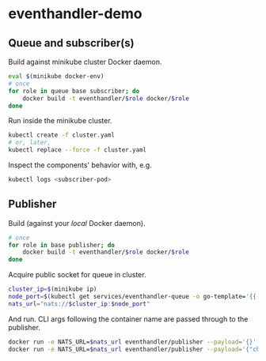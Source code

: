 # eventhandler-demo

## Queue and subscriber(s)

Build against minikube cluster Docker daemon.

```bash
eval $(minikube docker-env)
# once
for role in queue base subscriber; do
    docker build -t eventhandler/$role docker/$role
done
```

Run inside the minikube cluster.

```bash
kubectl create -f cluster.yaml
# or, later,
kubectl replace --force -f cluster.yaml
```

Inspect the components' behavior with, e.g.

```bash
kubectl logs <subscriber-pod>
```

## Publisher

Build (against your _local_ Docker daemon).

```bash
# once
for role in base publisher; do
    docker build -t eventhandler/$role docker/$role
done
```

Acquire public socket for queue in cluster.

```bash
cluster_ip=$(minikube ip)
node_port=$(kubectl get services/eventhandler-queue -o go-template='{{(index .spec.ports 0).nodePort}}')
nats_url="nats://$cluster_ip:$node_port"
```

And run. CLI args following the container name are passed through to the publisher.

```bash
docker run -e NATS_URL=$nats_url eventhandler/publisher --payload='{}'
docker run -e NATS_URL=$nats_url eventhandler/publisher --payload='{"check_name": "check_foo"}'
```